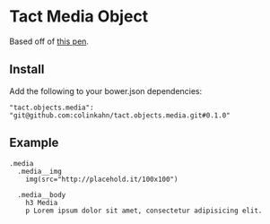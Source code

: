 # Tact Media Object

Based off of [this pen](http://codepen.io/jmy1138/pen/rvxhq).

## Install

Add the following to your bower.json dependencies:

`"tact.objects.media": "git@github.com:colinkahn/tact.objects.media.git#0.1.0"`

## Example

```
.media
  .media__img
    img(src="http://placehold.it/100x100")

  .media__body
    h3 Media
    p Lorem ipsum dolor sit amet, consectetur adipisicing elit.
```
